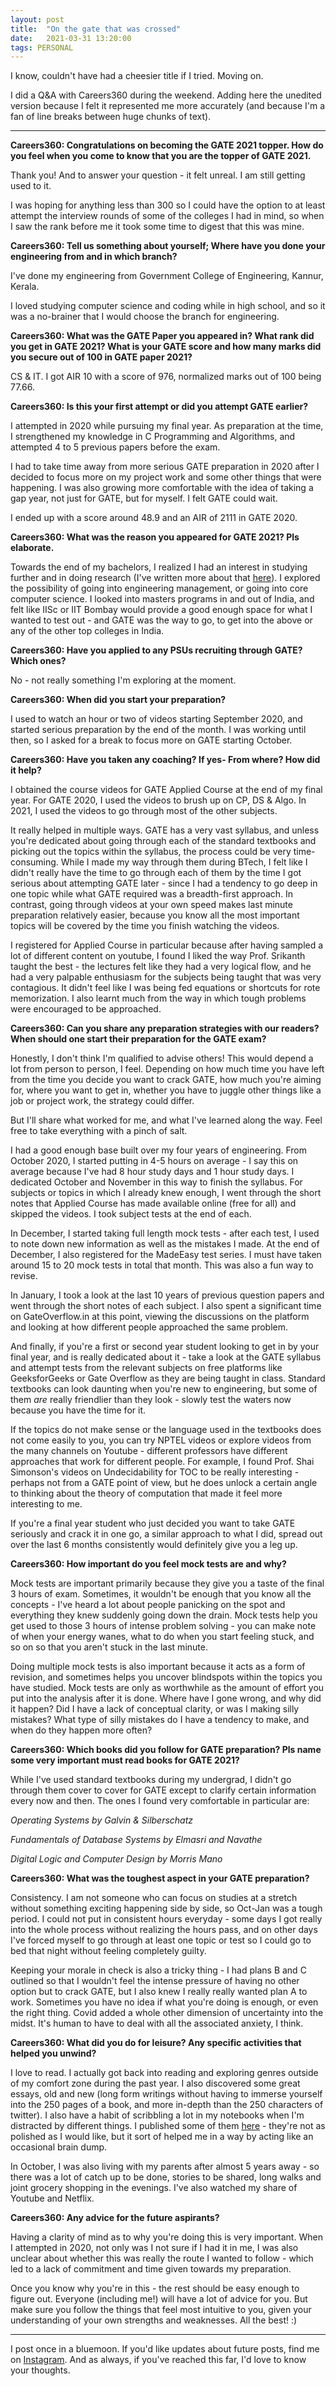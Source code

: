 ```yaml
---
layout:	post
title:	"On the gate that was crossed"
date:	2021-03-31 13:20:00
tags: PERSONAL
---
```


I know, couldn't have had a cheesier title if I tried. Moving on.

I did a Q&A with Careers360 during the weekend. Adding here the unedited version because I felt it represented me more accurately (and because I'm a fan of line breaks between huge chunks of text). 


***
**Careers360: Congratulations on becoming the GATE 2021 topper. How do you feel when you come to know that you are the topper of GATE 2021.**

Thank you! And to answer your question - it felt unreal. I am still getting used to it.

I was hoping for anything less than 300 so I could have the option to at least attempt the interview rounds of some of the colleges I had in mind, so when I saw the rank before me it took some time to digest that this was mine.

**Careers360: Tell us something about yourself; Where have you done your engineering from and in which branch?**

I&#39;ve done my engineering from Government College of Engineering, Kannur, Kerala.

I loved studying computer science and coding while in high school, and so it was a no-brainer that I would choose the branch for engineering.

**Careers360: What was the GATE Paper you appeared in? What rank did you get in GATE 2021? What is your GATE score and how many marks did you secure out of 100 in GATE paper 2021?**

CS &amp; IT. I got AIR 10 with a score of 976, normalized marks out of 100 being 77.66.

**Careers360: Is this your first attempt or did you attempt GATE earlier?**

I attempted in 2020 while pursuing my final year. As preparation at the time, I strengthened my knowledge in C Programming and Algorithms, and attempted 4 to 5 previous papers before the exam.

I had to take time away from more serious GATE preparation in 2020 after I decided to focus more on my project work and some other things that were happening. I was also growing more comfortable with the idea of taking a gap year, not just for GATE, but for myself. I felt GATE could wait.

I ended up with a score around 48.9 and an AIR of 2111 in GATE 2020.

**Careers360: What was the reason you appeared for GATE 2021? Pls elaborate.**

Towards the end of my bachelors, I realized I had an interest in studying further and in doing research (I&#39;ve written more about that [here](https://liyanasahir.in/2020/10/01/some-thoughts-on-graduating/)). I explored the possibility of going into engineering management, or going into core computer science. I looked into masters programs in and out of India, and felt like IISc or IIT Bombay would provide a good enough space for what I wanted to test out - and GATE was the way to go, to get into the above or any of the other top colleges in India.

**Careers360: Have you applied to any PSUs recruiting through GATE? Which ones?**

No - not really something I&#39;m exploring at the moment.

**Careers360: When did you start your preparation?**

I used to watch an hour or two of videos starting September 2020, and started serious preparation by the end of the month. I was working until then, so I asked for a break to focus more on GATE starting October.

**Careers360: Have you taken any coaching? If yes- From where? How did it help?**

I obtained the course videos for GATE Applied Course at the end of my final year. For GATE 2020, I used the videos to brush up on CP, DS &amp; Algo. In 2021, I used the videos to go through most of the other subjects.

It really helped in multiple ways. GATE has a very vast syllabus, and unless you&#39;re dedicated about going through each of the standard textbooks and picking out the topics within the syllabus, the process could be very time-consuming. While I made my way through them during BTech, I felt like I didn&#39;t really have the time to go through each of them by the time I got serious about attempting GATE later - since I had a tendency to go deep in one topic while what GATE required was a breadth-first approach. In contrast, going through videos at your own speed makes last minute preparation relatively easier, because you know all the most important topics will be covered by the time you finish watching the videos.

I registered for Applied Course in particular because after having sampled a lot of different content on youtube, I found I liked the way Prof. Srikanth taught the best - the lectures felt like they had a very logical flow, and he had a very palpable enthusiasm for the subjects being taught that was very contagious. It didn&#39;t feel like I was being fed equations or shortcuts for rote memorization. I also learnt much from the way in which tough problems were encouraged to be approached.

**Careers360: Can you share any preparation strategies with our readers? When should one start their preparation for the GATE exam?**

Honestly, I don&#39;t think I&#39;m qualified to advise others! This would depend a lot from person to person, I feel. Depending on how much time you have left from the time you decide you want to crack GATE, how much you&#39;re aiming for, where you want to get in, whether you have to juggle other things like a job or project work, the strategy could differ.

But I&#39;ll share what worked for me, and what I&#39;ve learned along the way. Feel free to take everything with a pinch of salt.

I had a good enough base built over my four years of engineering. From October 2020, I started putting in 4-5 hours on average - I say this on average because I&#39;ve had 8 hour study days and 1 hour study days. I dedicated October and November in this way to finish the syllabus. For subjects or topics in which I already knew enough, I went through the short notes that Applied Course has made available online (free for all) and skipped the videos. I took subject tests at the end of each.

In December, I started taking full length mock tests - after each test, I used to note down new information as well as the mistakes I made. At the end of December, I also registered for the MadeEasy test series. I must have taken around 15 to 20 mock tests in total that month. This was also a fun way to revise.

In January, I took a look at the last 10 years of previous question papers and went through the short notes of each subject. I also spent a significant time on GateOverflow.in at this point, viewing the discussions on the platform and looking at how different people approached the same problem.

And finally, if you&#39;re a first or second year student looking to get in by your final year, and is really dedicated about it - take a look at the GATE syllabus and attempt tests from the relevant subjects on free platforms like GeeksforGeeks or Gate Overflow as they are being taught in class. Standard textbooks can look daunting when you&#39;re new to engineering, but some of them _are_ really friendlier than they look - slowly test the waters now because you have the time for it.

If the topics do not make sense or the language used in the textbooks does not come easily to you, you can try NPTEL videos or explore videos from the many channels on Youtube - different professors have different approaches that work for different people. For example, I found Prof. Shai Simonson&#39;s videos on Undecidability for TOC to be really interesting - perhaps not from a GATE point of view, but he does unlock a certain angle to thinking about the theory of computation that made it feel more interesting to me.

If you&#39;re a final year student who just decided you want to take GATE seriously and crack it in one go, a similar approach to what I did, spread out over the last 6 months consistently would definitely give you a leg up.

**Careers360: How important do you feel mock tests are and why?**

Mock tests are important primarily because they give you a taste of the final 3 hours of exam. Sometimes, it wouldn&#39;t be enough that you know all the concepts - I&#39;ve heard a lot about people panicking on the spot and everything they knew suddenly going down the drain. Mock tests help you get used to those 3 hours of intense problem solving - you can make note of when your energy wanes, what to do when you start feeling stuck, and so on so that you aren&#39;t stuck in the last minute.

Doing multiple mock tests is also important because it acts as a form of revision, and sometimes helps you uncover blindspots within the topics you have studied. Mock tests are only as worthwhile as the amount of effort you put into the analysis after it is done. Where have I gone wrong, and why did it happen? Did I have a lack of conceptual clarity, or was I making silly mistakes? What type of silly mistakes do I have a tendency to make, and when do they happen more often?

**Careers360: Which books did you follow for GATE preparation? Pls name some very important must read books for GATE 2021?**

While I&#39;ve used standard textbooks during my undergrad, I didn&#39;t go through them cover to cover for GATE except to clarify certain information every now and then. The ones I found very comfortable in particular are:

_Operating Systems by Galvin &amp; Silberschatz_

_Fundamentals of Database Systems by Elmasri and Navathe_

_Digital Logic and Computer Design by Morris Mano_

**Careers360: What was the toughest aspect in your GATE preparation?**

Consistency. I am not someone who can focus on studies at a stretch without something exciting happening side by side, so Oct-Jan was a tough period. I could not put in consistent hours everyday - some days I got really into the whole process without realizing the hours pass, and on other days I&#39;ve forced myself to go through at least one topic or test so I could go to bed that night without feeling completely guilty.

Keeping your morale in check is also a tricky thing - I had plans B and C outlined so that I wouldn&#39;t feel the intense pressure of having no other option but to crack GATE, but I also knew I really really wanted plan A to work. Sometimes you have no idea if what you&#39;re doing is enough, or even the right thing. Covid added a whole other dimension of uncertainty into the midst. It&#39;s human to have to deal with all the associated anxiety, I think.

**Careers360: What did you do for leisure? Any specific activities that helped you unwind?**

I love to read. I actually got back into reading and exploring genres outside of my comfort zone during the past year. I also discovered some great essays, old and new (long form writings without having to immerse yourself into the 250 pages of a book, and more in-depth than the 250 characters of twitter). I also have a habit of scribbling a lot in my notebooks when I&#39;m distracted by different things. I published some of them [here](https://liyana.substack.com/) - they&#39;re not as polished as I would like, but it sort of helped me in a way by acting like an occasional brain dump.

In October, I was also living with my parents after almost 5 years away - so there was a lot of catch up to be done, stories to be shared, long walks and joint grocery shopping in the evenings. I&#39;ve also watched my share of Youtube and Netflix.

**Careers360: Any advice for the future aspirants?**

Having a clarity of mind as to why you&#39;re doing this is very important. When I attempted in 2020, not only was I not sure if I had it in me, I was also unclear about whether this was really the route I wanted to follow - which led to a lack of commitment and time given towards my preparation.

Once you know why you&#39;re in this - the rest should be easy enough to figure out. Everyone (including me!) will have a lot of advice for you. But make sure you follow the things that feel most intuitive to you, given your understanding of your own strengths and weaknesses. All the best! :)
***

I post once in a bluemoon. If you'd like updates about future posts, find me on [Instagram](https://www.instagram.com/liyanasahir/). And as always, if you've reached this far, I'd love to know your thoughts. 
